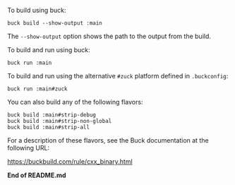 
To build using buck:

    buck build --show-output :main

The `--show-output` option shows the path to the output from the build.

To build and run using buck:

    buck run :main

To build and run using the alternative `#zuck` platform defined in
`.buckconfig`:

    buck run :main#zuck

You can also build any of the following flavors:

    buck build :main#strip-debug
    buck build :main#strip-non-global
    buck build :main#strip-all

For a description of these flavors, see the Buck documentation at the
following URL:

<https://buckbuild.com/rule/cxx_binary.html>


**End of README.md**

